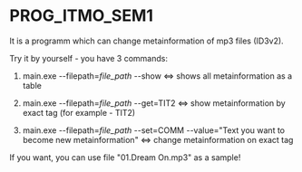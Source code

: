 # PROG_ITMO_SEM1
It is a programm which can change metainformation of mp3 files (ID3v2).

Try it by yourself - you have 3 commands:

1) main.exe --filepath=*file_path* --show    <=> shows all metainformation as a table

2) main.exe --filepath=*file_path* --get=TIT2    <=> show metainformation by exact tag (for example - TIT2)

3) main.exe --filepath=*file_path* --set=COMM --value="Text you want to become new metainformation"     <=> change metainformation on exact tag

If you want, you can use file "01.Dream On.mp3" as a sample!